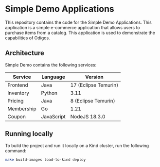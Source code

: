 # Simple Demo Applications
This repository contains the code for the Simple Demo Applications.
This application is a simple e-commerce application that allows users to purchase items from a catalog.
This application is used to demonstrate the capabilities of Odigos.

## Architecture

Simple Demo contains the following services:

| Service | Language | Version |
| --- | --- | --- |
| Frontend | Java | 17 (Eclipse Temurin) |
| Inventory | Python | 3.11 |
| Pricing | Java | 8 (Eclipse Temurin) |
| Membership | Go | 1.21 |
| Coupon | JavaScript | NodeJS 18.3.0 |

## Running locally

To build the project and run it locally on a Kind cluster, run the following command:

```bash
make build-images load-to-kind deploy
```